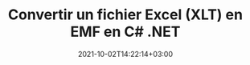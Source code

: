 ---
############################# Static ############################
layout: "autogen-gist"
date: 2021-10-02T14:22:14+03:00
draft: false
path: "fr/total/net/conversion/xlt-to-emf/"
other_out_formats: "PDF DOC DOCX DOCM DOT DOTX DOTM TXT RTF HTML HTM MHTML MHT XLS XLSX XLSM XLSB XLT XLTX XLTM XLAM CSV TSV DIF SXC FODS PPT PPTX PPS PPSX PPSM POT POTX PPTM POTM ODT OTT OTP ODP ODS EMZ WMZ SVG SVGZ XPS TEX DCM WMF EMF BMP PNG GIF JPEG TIFF ICO WEBP JP2 TGA PSB PSD EPUB MD XML JSON DICOM FODP JPG"
ad_headline: "Convertir XLT en EMF | .NET"
ad_description: "La solution de conversion de documents XLT vers EMF la plus précise pour vos applications .NET."

############################# Head ############################
head_title: "Convertir Excel XLT en EMF en C# ASP.NET | Conversion de documents .NET"
head_description: "API de conversion des formats de document de feuille de calcul .NET Excel. Convertissez XLT en EMF et plus de 100 autres images et formats de fichiers de documents dans les applications .NET (C#, VB.NET, ASP.NET et .NET Core)."

############################# Header ############################
title: "Convertir un fichier Excel (XLT) en EMF en C# .NET"
description: "Utilisez l'API native de conversion de documents Excel pour convertir XLT en EMF dans les applications C# VB.NET et ASP.NET. Travaillez avec des fonctions de conversion de documents flexibles pour personnaliser l'apparence du document résultant. Convertissez avec précision tous les formats de feuilles de calcul Excel populaires vers et depuis des documents Word, des présentations PowerPoint, des formats de fichiers PDF, Photoshop, eBook, Web et image. Convertissez l'intégralité du document ou choisissez des pages spécifiques du fichier de document source en fonction des numéros de page ou des plages de pages sélectionnés et convertissez facilement en un format de document pris en charge."

############################# SubMenu ############################
submenu:
    enable: false

############################# Content ############################
content:
    enable: true
    block:
    - title_left: "Comment convertir XLT en EMF en C# .NET"
      content_left: |
          Suivez ces étapes simples pour la conversion de XLT en EMF dans .NET. Affichez le document EMF converti tel quel ou rendez-le et affichez-le au format HTML sans utiliser de logiciel externe.

          -   Créer un objet **Converter** pour convertir le document XLT
          -   Définir les options de conversion pour le format EMF
          -   Appelez la méthode **Convert** de l'instance de classe **Converter** pour la conversion en EMF
          -   Définir les options du visualiseur HTML
          -   Créez un objet **Viewer** pour afficher le EMF converti au format HTML
          
      title_right: "Téléchargements et instructions d'installation"
      content_right: |
          Vous avez besoin des espaces de noms `GroupDocs.Conversion` et `GroupDocs.Viewer` pour convertir les formats de fichiers Word en une large gamme d'images et de types de documents tels que PDF, Microsoft Office (Word, Excel, PowerPoint, Project, Outlook), OpenDocument, HTML et Schémas CAO. Découvrez d'autres [API .NET pour les documents Office](https://products.conholdate.com/fr/total/net/) proposées par Conholdate.Total.
          
          Obtenez les fichiers d'assemblage respectifs à partir des [téléchargements](https://downloads.conholdate.com/total/net) ou récupérez l'ensemble du package à partir de [Nuget](https://www.nuget.org/packages/Conholdate.Total/) pour ajouter `Conholdate.Total for .NET` directement dans votre espace de travail.
          
      gisthash: "4f311c07ae9ee691b8afb7960aa6c806"
      gistfile: "excel-to-pdf-conversion.cs"

    - title_left: "Convertir Excel en PDF/Word/HTML/PPTX en C#"
      content_left: |
          Convertissez vos feuilles de calcul Excel en d'autres formats de documents populaires tels que PDF, HTML, présentations PowerPoint et formats de fichiers de traitement de texte à l'aide du code C# .NET. Chargez le classeur Excel source et enregistrez-le en tant que document converti dans un autre format de document.

          -   Créez un objet **Converter** et transmettez-lui le fichier Excel source
          -   Instanciez la classe **ConvertOptions** appropriée, par ex. (**PdfConvertOptions** pour la conversion au format PDF, **WordProcessingConvertOptions** pour la conversion au format Word, **MarkupConvertOptions** pour la conversion au format HTML, **PresentationConvertOptions** pour la conversion au format PowerPoint)
          -   Appelez la méthode **Convert** de l'instance de classe **Converter** pour la conversion au format de document PDF/HTML/PPTX ou Word
          
      title_right: "Conversion d'archives protégées par mot de passe"
      content_right: |
          Dans certains cas, la taille du document converti est plus grande et la conversion prend du temps. Par défaut, le document converti en cache est enregistré sur le lecteur local, mais [Conholdate.Total for .NET](https://products.conholdate.com/total/net/) offre une fonctionnalité de mise en œuvre de cache personnalisée à l'aide de l'interface iCache pour gérer efficacement résultats de la conversion du cache à votre manière. Il accélère le processus de conversion répétitif global.
          
          La [bibliothèque de conversion .NET Excel](https://products.groupdocs.com/conversion/net/) prend également en charge la conversion vers et depuis des archives protégées par mot de passe et la compression des résultats de conversion en ZIP, RAR, 7Z, TAR, GZ et BZ2 formats d'archives.
          
      gisthash: "4f311c07ae9ee691b8afb7960aa6c806"
      gistfile: "excel-to-pdf-word-html-powerpoint-conversion.cs"

    - title_left: "Ajouter un texte ou un filigrane d'image à EMF en C #"
      content_left: |
          Convertissez avec précision des documents (XLT en EMF) exactement comme le fichier d'origine et appliquez des filigranes de texte ou d'image aux pages de document converties à l'aide de C# .NET.

          -   Créer un objet **Converter** pour convertir le document XLT
          -   Créer une nouvelle instance de la classe **WatermarkOptions**
          -   Spécifiez les propriétés du filigrane (couleur, largeur, texte, image, etc.)
          -   Instanciez la bonne classe **ConvertOptions**
          -   Définir la propriété **Watermark** de l'instance **ConvertOptions**
          -   Appelez la méthode **Convert** de l'instance de classe **Converter** pour la conversion en EMF
        
      title_right: "Extraction d'informations sur les documents sources"
      content_right: |
          La fonction d'extraction d'informations sur les documents permet non seulement d'obtenir les informations de base sur le fichier du document source, mais elle prend également en charge l'extraction de certaines informations précieuses spécifiques au format de fichier, telles que les dates de début et de fin du projet d'un fichier Microsoft Project, toute restriction d'impression sur un document PDF, liste des dossiers contenus dans un fichier de données Outlook, etc.

          Convertissez les formats de fichiers de documents populaires sur différents systèmes d'exploitation tels que Windows, Linux ou macOS tout en utilisant des plates-formes telles que Windows Azure, Mono et Xamarin.
          
      gisthash: "a15affe15284876ce010a315a09da1f0"
      gistfile: "convert-word-to-pdf-and-add-text-watermark-to-converted-pdf.cs"

    - title_left: "Convertir un fichier JSON en Excel en C# .NET"
      content_left: |
          La conversion d'un fichier JSON en Excel dans .NET est désormais plus facile avec Conholdate.Total pour les API .NET. Utilisez le fichier JSON comme source de données et convertissez-le précisément au format de fichier de feuille de calcul Excel en ajoutant quelques lignes de code C # sans utiliser de logiciel externe.

          -   Créer un objet **Converter** pour convertir le fichier JSON
          -   Instancier la classe **SpreadsheetConvertOptions**
          -   Appelez la méthode **Convert** de l'instance de classe **Converter** pour la conversion en XLSX
          
      title_right: "Charger et convertir des documents situés à distance"
      content_right: |
          À l'aide de Conholdate.Total pour .NET, les développeurs peuvent charger et convertir des documents à partir de divers emplacements distants et de ressources de stockage de documents dans le cloud telles qu'Amazon S3, Microsoft Azure Blob, FTP, un disque local, un flux ou une simple URL. Il vous suffit de spécifier la méthode pour obtenir le flux de documents situé à distance, puis de le transmettre à la classe Converter en tant que constructeur.
          
          Les API Conholdate.Total pour .NET sont natives pour Windows Forms, ASP.NET, WPF, WCF ou tout type d'application basée sur .NET Framework 2.0 ou version ultérieure.
          
      gisthash: "7864dd1c0c16ca647722d18664d5c84a"
      gistfile: "json-to-excel-spreadsheet-conversion.cs"

############################# About Formats ############################
about_formats:
    enable: false
############################# More Formats ############################
more_formats:
    enable: true
    auto: false
    other_out_formats: PDF DOC DOCX DOCM DOT DOTX DOTM TXT RTF HTML HTM MHTML MHT XLS XLSX XLSM XLSB XLT XLTX XLTM XLAM CSV TSV DIF SXC FODS PPT PPTX PPS PPSX PPSM POT POTX PPTM POTM ODT OTT OTP ODP ODS EMZ WMZ SVG SVGZ XPS TEX DCM WMF EMF BMP PNG GIF JPEG TIFF ICO WEBP JP2 TGA PSB PSD EPUB MD XML JSON DICOM FODP JPG
############################# Back to top ###############################
back_to_top:
  enable: true
---